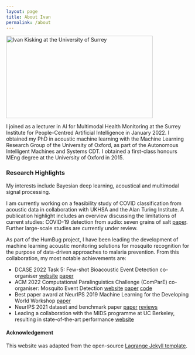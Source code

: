 ```yaml
---
layout: page
title: About Ivan
permalink: /about
---
```

<img src="/assets/imag/Ivan_Kiskin_Mar2022_P1055544.JPG" alt="Ivan Kisking at the University of Surrey"  width="400" 
     height="225">


I joined as a lecturer in AI for Multimodal Health Monitoring at the Surrey Institute for People-Centred Artificial Intelligence in January 2022. I obtained my PhD in acoustic machine learning with the Machine Learning Research Group of the University of Oxford, as part of the Autonomous Intelligent Machines and Systems CDT. I obtained a first-class honours MEng degree at the University of Oxford in 2015.
### Research Highlights

My interests include Bayesian deep learning, acoustical and multimodal signal processing.

I am currently working on a feasibility study of COVID classification from acoustic data in collaboration with UKHSA and the Alan Turing Institute. A publication highlight includes an overview discussing the limitations of current studies: COVID-19 detection from audio: seven grains of salt [paper](https://www.thelancet.com/journals/landig/article/PIIS2589-7500(21)00141-2/fulltext). Further large-scale studies are currently under review.

As part of the HumBug project, I have been leading the development of machine learning acoustic monitoring solutions for mosquito recognition for the purpose of data-driven approaches to malaria prevention. From this collaboration, my most notable achievements are:

* DCASE 2022 Task 5: Few-shot Bioacoustic Event Detection co-organiser [website](https://dcase.community/challenge2022/task-few-shot-bioacoustic-event-detection) [paper](https://arxiv.org/abs/2207.07911)
* ACM 2022 Computational Paralinguistics Challenge (ComParE) co-organiser: Mosquito Event Detection [website](http://www.compare.openaudio.eu/2022-2/) [paper](https://arxiv.org/abs/2205.06799) [code](https://github.com/EIHW/ComParE2022/tree/MOS-C)
* Best paper award at NeurIPS 2019 Machine Learning for the Developing World Workshop [paper](https://arxiv.org/abs/2001.04733)
* NeurIPS 2021 dataset and benchmark paper [paper](https://arxiv.org/abs/2110.07607) [reviews](https://openreview.net/forum?id=vhjsBtq9OxO)
* Leading a collaboration with the MIDS programme at UC Berkeley, resulting in state-of-the-art performance [website](https://groups.ischool.berkeley.edu/Project-VecNet/)




#### Acknowledgement

This website was adapted from the open-source [Lagrange Jekyll template](https://github.com/LeNPaul/Lagrange).
